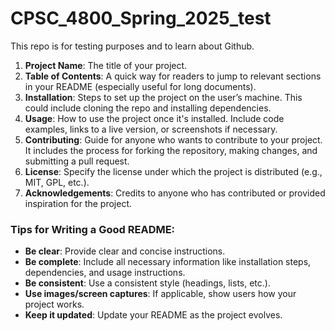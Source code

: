 # CPSC_4800_Spring_2025_test
This repo is for testing purposes and to learn about Github.



1. **Project Name**: The title of your project.
2. **Table of Contents**: A quick way for readers to jump to relevant sections in your README (especially useful for long documents).
3. **Installation**: Steps to set up the project on the user’s machine. This could include cloning the repo and installing dependencies.
4. **Usage**: How to use the project once it's installed. Include code examples, links to a live version, or screenshots if necessary.
5. **Contributing**: Guide for anyone who wants to contribute to your project. It includes the process for forking the repository, making changes, and submitting a pull request.
6. **License**: Specify the license under which the project is distributed (e.g., MIT, GPL, etc.).
7. **Acknowledgements**: Credits to anyone who has contributed or provided inspiration for the project.



### Tips for Writing a Good README:
- **Be clear**: Provide clear and concise instructions.
- **Be complete**: Include all necessary information like installation steps, dependencies, and usage instructions.
- **Be consistent**: Use a consistent style (headings, lists, etc.).
- **Use images/screen captures**: If applicable, show users how your project works.
- **Keep it updated**: Update your README as the project evolves.
